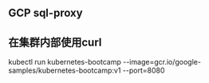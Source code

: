 ## GCP sql-proxy

## 在集群内部使用curl
kubectl run kubernetes-bootcamp --image=gcr.io/google-samples/kubernetes-bootcamp:v1 --port=8080
